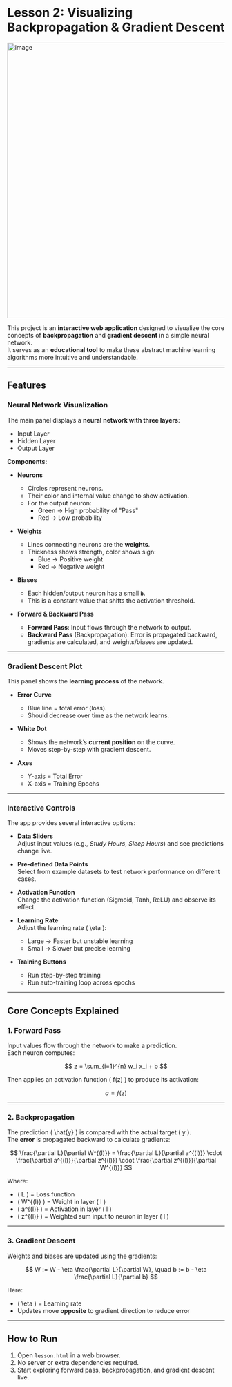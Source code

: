 # Lesson 2: Visualizing Backpropagation & Gradient Descent

<img width="903" height="638" alt="image" src="https://github.com/user-attachments/assets/3913e830-0844-4be0-aa65-ce78d1b31487" />


This project is an **interactive web application** designed to visualize the core concepts of **backpropagation** and **gradient descent** in a simple neural network.  
It serves as an **educational tool** to make these abstract machine learning algorithms more intuitive and understandable.

---

## Features

### Neural Network Visualization
The main panel displays a **neural network with three layers**:  
- Input Layer  
- Hidden Layer  
- Output Layer  

**Components:**
- **Neurons**  
  - Circles represent neurons.  
  - Their color and internal value change to show activation.  
  - For the output neuron:  
    - Green → High probability of "Pass"  
    - Red → Low probability  

- **Weights**  
  - Lines connecting neurons are the **weights**.  
  - Thickness shows strength, color shows sign:  
    - Blue → Positive weight  
    - Red → Negative weight  

- **Biases**  
  - Each hidden/output neuron has a small **`b`**.  
  - This is a constant value that shifts the activation threshold.  

- **Forward & Backward Pass**  
  - **Forward Pass**: Input flows through the network to output.  
  - **Backward Pass** (Backpropagation): Error is propagated backward, gradients are calculated, and weights/biases are updated.  

---

### Gradient Descent Plot
This panel shows the **learning process** of the network.

- **Error Curve**  
  - Blue line = total error (loss).  
  - Should decrease over time as the network learns.  

- **White Dot**  
  - Shows the network’s **current position** on the curve.  
  - Moves step-by-step with gradient descent.  

- **Axes**  
  - Y-axis = Total Error  
  - X-axis = Training Epochs  

---

### Interactive Controls
The app provides several interactive options:

- **Data Sliders**  
  Adjust input values (e.g., *Study Hours*, *Sleep Hours*) and see predictions change live.

- **Pre-defined Data Points**  
  Select from example datasets to test network performance on different cases.

- **Activation Function**  
  Change the activation function (Sigmoid, Tanh, ReLU) and observe its effect.

- **Learning Rate**  
  Adjust the learning rate \( \eta \):  
  - Large → Faster but unstable learning  
  - Small → Slower but precise learning  

- **Training Buttons**  
  - Run step-by-step training  
  - Run auto-training loop across epochs  

---

## Core Concepts Explained

### 1. Forward Pass
Input values flow through the network to make a prediction.  
Each neuron computes:

$$
z = \sum_{i=1}^{n} w_i x_i + b
$$

Then applies an activation function \( f(z) \) to produce its activation:

$$
a = f(z)
$$

---

### 2. Backpropagation
The prediction \( \hat{y} \) is compared with the actual target \( y \).  
The **error** is propagated backward to calculate gradients:

$$
\frac{\partial L}{\partial W^{(l)}} = 
\frac{\partial L}{\partial a^{(l)}} \cdot
\frac{\partial a^{(l)}}{\partial z^{(l)}} \cdot
\frac{\partial z^{(l)}}{\partial W^{(l)}}
$$

Where:  
- \( L \) = Loss function  
- \( W^{(l)} \) = Weight in layer \( l \)  
- \( a^{(l)} \) = Activation in layer \( l \)  
- \( z^{(l)} \) = Weighted sum input to neuron in layer \( l \)

---

### 3. Gradient Descent
Weights and biases are updated using the gradients:

$$
W := W - \eta \frac{\partial L}{\partial W}, \quad 
b := b - \eta \frac{\partial L}{\partial b}
$$

Here:  
- \( \eta \) = Learning rate  
- Updates move **opposite** to gradient direction to reduce error  

---

## How to Run
1. Open `lesson.html` in a web browser.  
2. No server or extra dependencies required.  
3. Start exploring forward pass, backpropagation, and gradient descent live.

